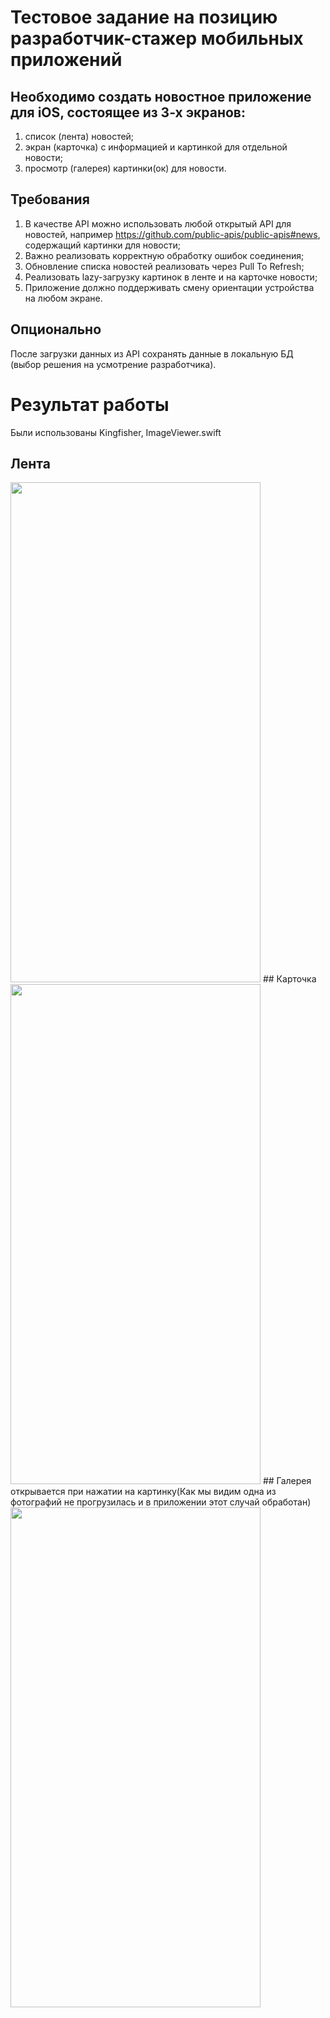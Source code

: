 # Тестовое задание на позицию разработчик-стажер мобильных приложений

## Необходимо создать новостное приложение для iOS, состоящее из 3-х экранов: 

1.	список (лента) новостей;
2.	экран (карточка) с информацией и картинкой для отдельной новости;
3.	просмотр (галерея) картинки(ок) для новости.


## Требования

1.	В качестве API можно использовать любой открытый API для новостей, например https://github.com/public-apis/public-apis#news, содержащий картинки для новости;
2.	Важно реализовать корректную обработку ошибок соединения;
3.	Обновление списка новостей реализовать через Pull To Refresh;
4.	Реализовать lazy-загрузку картинок в ленте и на карточке новости;
5.	Приложение должно поддерживать смену ориентации устройства на любом экране.


## Опционально

После загрузки данных из API сохранять данные в локальную БД (выбор решения на усмотрение разработчика).
# Результат работы
Были использованы Kingfisher, ImageViewer.swift
## Лента
<img src="https://user-images.githubusercontent.com/60616688/116003038-0e4e6c80-a605-11eb-8c2f-868759223c14.png" width="400" height="800">
## Карточка
<img src="https://user-images.githubusercontent.com/60616688/116003128-6c7b4f80-a605-11eb-9814-f0d1ee656bad.png" width="400" height="800">
## Галерея открывается при нажатии на картинку(Как мы видим одна из фотографий не прогрузилась и в приложении этот случай обработан)
<img src="https://user-images.githubusercontent.com/60616688/116003160-89178780-a605-11eb-94ea-42671d2dc9d4.png" width="400" height="800">

